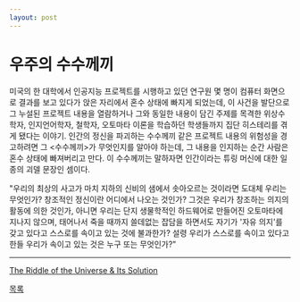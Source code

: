 ```yaml
---
layout: post
---
```


# 우주의 수수께끼

미국의 한 대학에서 인공지능 프로젝트를 시행하고 있던 연구원 몇 명이 컴퓨터 화면으로 결과를 보고 있다가 앉은 자리에서 혼수 상태에 빠지게 되었는데, 이 사건을 발단으로 그 누설된 프로젝트 내용을 열람하거나 그와 동일한 내용이 담긴 주제를 목격한 위상수학자, 인지언어학자, 철학자, 오토마타 이론을 학습하던 학생들까지 집단 히스테리를 겪게 됐다는 이야기. 인간의 정신을 파괴하는 수수께끼 같은 프로젝트 내용의 위험성을 경고하려면 그 <수수께끼>가 무엇인지를 알아야 하는데, 그 내용을 인지하는 순간 사람은 혼수 상태에 빠져버리고 만다. 이 수수께끼는 말하자면 인간이라는 튜링 머신에 대한 일종의 괴델 문장인 셈이다.   

"우리의 최상의 사고가 마치 지하의 신비의 샘에서 솟아오르는 것이라면 도대체 우리는 무엇인가? 창조적인 정신이란 어디에서 나오는 것인가? 그것은 우리가 창조하는 의지의 활동에 의한 것인가, 아니면 우리는 단지 생물학적인 하드웨어로 만들어진 오토마타에 지나지 않으며, 태어나서 죽을 때까지 쓸데없는 잡담을 하면서도 자기가 '자유 의지'를 갖고 있다고 스스로를 속이고 있는 것에 불과한가? 설령 우리가 스스로를 속이고 있다고 한들 우리가 속이고 있는 것은 누구 또는 무엇인가?"

----

[The Riddle of the Universe & Its Solution](https://kasmana.people.charleston.edu/MATHFICT/mfview.php?callnumber=mf1443)

<div class="pagination">
  <a href="{{ '/List/Doodles/doodles.html' | relative_url }}" class="prev-button" data-turbo="true">목록</a>
</div>